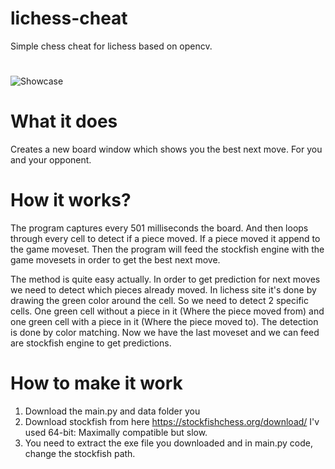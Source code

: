 # lichess-cheat
Simple chess cheat for lichess based on opencv.
#
![Showcase](https://im4.ezgif.com/tmp/ezgif-4-c034eedbf611.gif)

# What it does
Creates a new board window which shows you the best next move. For
you and your opponent.

# How it works?
The program captures every 501 milliseconds the board. And then loops through every cell
to detect if a piece moved. If a piece moved it append to the game moveset. Then the program
will feed the stockfish engine with the game movesets in order to get the best next move.

The method is quite easy actually. In order to get prediction for next moves we need to detect which pieces already moved.
In lichess site it's done by drawing the green color around the cell. So we need to detect 2 specific cells.
One green cell without a piece in it (Where the piece moved from) and one green cell with a piece in it (Where the piece moved to).
The detection is done by color matching.
Now we have the last moveset and we can feed are stockfish engine to get predictions.

# How to make it work
1) Download the main.py and data folder you
2) Download stockfish from here https://stockfishchess.org/download/ I'v used 64-bit: Maximally compatible but slow.
3) You need to extract the exe file you downloaded and in main.py code, change the stockfish path.
